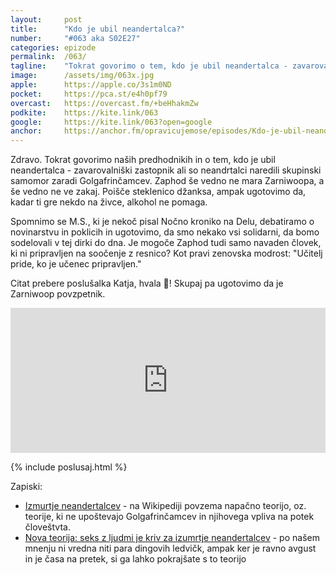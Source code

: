 ```yaml
---
layout: 	post
title:  	"Kdo je ubil neandertalca?"
number: 	"#063 aka S02E27"
categories:	epizode
permalink:	/063/
tagline: 	"Tokrat govorimo o tem, kdo je ubil neandertalca - zavarovalniški zastopnik ali so neandrtalci naredili skupinski samomor zaradi njih. Citat prebere poslušalka Katja."
image:		/assets/img/063x.jpg
apple:		https://apple.co/3s1m0ND
pocket:		https://pca.st/e4h0pf79
overcast:	https://overcast.fm/+beHhakmZw
podkite:	https://kite.link/063
google:		https://kite.link/063?open=google
anchor:		https://anchor.fm/opravicujemose/episodes/Kdo-je-ubil-neandertalca-e15kr3f
---
```


Zdravo. Tokrat govorimo naših predhodnikih in o tem, kdo je ubil neandertalca - zavarovalniški zastopnik ali so neandrtalci naredili skupinski samomor zaradi Golgafrinčamcev. Zaphod še vedno ne mara Zarniwoopa, a še vedno ne ve zakaj. Poišče steklenico džanksa, ampak ugotovimo da, kadar ti gre nekdo na živce, alkohol ne pomaga. 

Spomnimo se M.S., ki je nekoč pisal Nočno kroniko na Delu, debatiramo o novinarstvu in poklicih in ugotovimo, da smo nekako vsi solidarni, da bomo sodelovali v tej dirki do dna. Je mogoče Zaphod tudi samo navaden človek, ki ni pripravljen na soočenje z resnico? Kot pravi zenovska modrost: "Učitelj pride, ko je učenec pripravljen." 

Citat prebere poslušalka Katja, hvala 🙏! Skupaj pa ugotovimo da je Zarniwoop povzpetnik. 

<iframe src="https://open.spotify.com/embed/episode/6yDzi08r7wdZarqV8UJBgo" width="100%" height="232" frameBorder="0" allowtransparency="true" allow="encrypted-media"></iframe> 

{% include poslusaj.html %}

Zapiski:
- [Izmurtje neandertalcev](https://www.sciencefocus.com/science/why-did-the-neanderthals-go-extinct/) - na Wikipediji povzema napačno teorijo, oz. teorije, ki ne upoštevajo Golgafrinčamcev in njihovega vpliva na potek človeštvta.
- [Nova teorija: seks z ljudmi je kriv za izumrtje neandertalcev](https://nypost.com/2021/07/30/sex-with-humans-killed-neanderthals-study-claims/) - po našem mnenju ni vredna niti para dingovih ledvičk, ampak ker je ravno avgust in je časa na pretek, si ga lahko pokrajšate s to teorijo